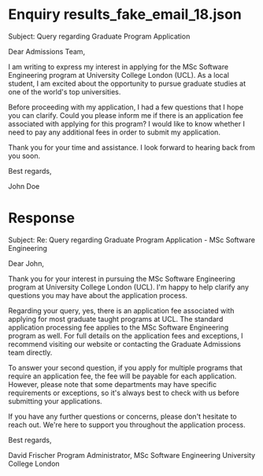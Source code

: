 
# Enquiry results_fake_email_18.json

Subject: Query regarding Graduate Program Application

Dear Admissions Team,

I am writing to express my interest in applying for the MSc Software Engineering program at University College London (UCL). As a local student, I am excited about the opportunity to pursue graduate studies at one of the world's top universities.

Before proceeding with my application, I had a few questions that I hope you can clarify. Could you please inform me if there is an application fee associated with applying for this program? I would like to know whether I need to pay any additional fees in order to submit my application.

Thank you for your time and assistance. I look forward to hearing back from you soon.

Best regards,

John Doe

# Response

Subject: Re: Query regarding Graduate Program Application - MSc Software Engineering

Dear John,

Thank you for your interest in pursuing the MSc Software Engineering program at University College London (UCL). I'm happy to help clarify any questions you may have about the application process.

Regarding your query, yes, there is an application fee associated with applying for most graduate taught programs at UCL. The standard application processing fee applies to the MSc Software Engineering program as well. For full details on the application fees and exceptions, I recommend visiting our website or contacting the Graduate Admissions team directly.

To answer your second question, if you apply for multiple programs that require an application fee, the fee will be payable for each application. However, please note that some departments may have specific requirements or exceptions, so it's always best to check with us before submitting your applications.

If you have any further questions or concerns, please don't hesitate to reach out. We're here to support you throughout the application process.

Best regards,

David Frischer
Program Administrator, MSc Software Engineering
University College London

        